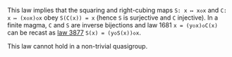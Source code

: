This law implies that the squaring and right-cubing maps `S: x ↦ x◇x` and `C: x ↦ (x◇x)◇x` obey `S(C(x)) = x` (hence `S` is surjective and `C` injective).  In a finite magma, `C` and `S` are inverse bijections and law 1681 `x = (y◇x)◇C(x)` can be recast as [law 3877](https://teorth.github.io/equational_theories/implications/?3877) `S(x) = (y◇S(x))◇x`.

This law cannot hold in a non-trivial quasigroup.

